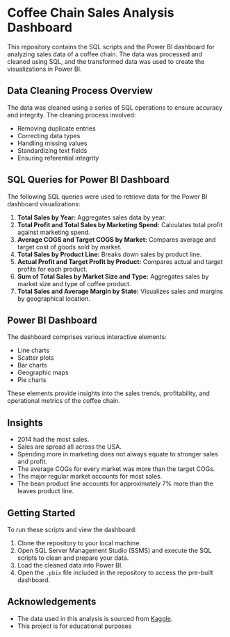 # Coffee Chain Sales Analysis Dashboard

This repository contains the SQL scripts and the Power BI dashboard for analyzing sales data of a coffee chain. The data was processed and cleaned using SQL, and the transformed data was used to create the visualizations in Power BI.

## Data Cleaning Process Overview

The data was cleaned using a series of SQL operations to ensure accuracy and integrity. The cleaning process involved:

- Removing duplicate entries
- Correcting data types
- Handling missing values
- Standardizing text fields
- Ensuring referential integrity

## SQL Queries for Power BI Dashboard

The following SQL queries were used to retrieve data for the Power BI dashboard visualizations:

1. **Total Sales by Year:** Aggregates sales data by year.
2. **Total Profit and Total Sales by Marketing Spend:** Calculates total profit against marketing spend.
3. **Average COGS and Target COGS by Market:** Compares average and target cost of goods sold by market.
4. **Total Sales by Product Line:** Breaks down sales by product line.
5. **Actual Profit and Target Profit by Product:** Compares actual and target profits for each product.
6. **Sum of Total Sales by Market Size and Type:** Aggregates sales by market size and type of coffee product.
7. **Total Sales and Average Margin by State:** Visualizes sales and margins by geographical location.

## Power BI Dashboard

The dashboard comprises various interactive elements:

- Line charts
- Scatter plots
- Bar charts
- Geographic maps
- Pie charts

These elements provide insights into the sales trends, profitability, and operational metrics of the coffee chain.

## Insights

- 2014 had the most sales.
- Sales are spread all across the USA.
- Spending more in marketing does not always equate to stronger sales and profit.
- The average COGs for every market was more than the target COGs.
- The major regular market accounts for most sales.
- The bean product line accounts for approximately 7% more than the leaves product line.

## Getting Started

To run these scripts and view the dashboard:

1. Clone the repository to your local machine.
2. Open SQL Server Management Studio (SSMS) and execute the SQL scripts to clean and prepare your data.
3. Load the cleaned data into Power BI.
4. Open the `.pbix` file included in the repository to access the pre-built dashboard.

## Acknowledgements

- The data used in this analysis is sourced from [Kaggle](https://www.kaggle.com/).
- This project is for educational purposes


